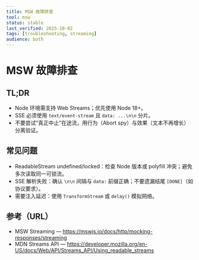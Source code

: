 ```yaml
---
title: MSW 故障排查
tool: msw
status: stable
last_verified: 2025-10-02
tags: [troubleshooting, streaming]
audience: both
---
```


# MSW 故障排查

## TL;DR
- Node 环境需支持 Web Streams；优先使用 Node 18+。
- SSE 必须使用 `text/event-stream` 且 `data: ...\n\n` 分片。
- 不要尝试“真正中止”在途流，用行为（Abort spy）与效果（文本不再增长）分离验证。

## 常见问题
- ReadableStream undefined/locked：检查 Node 版本或 polyfill 冲突；避免多次读取同一可锁流。
- SSE 解析失败：确认 `\n\n` 间隔与 `data:` 前缀正确；不要遗漏结尾 `[DONE]`（如协议要求）。
- 需要注入延迟：使用 `TransformStream` 或 `delay()` 模拟网络。

## 参考（URL）
- MSW Streaming — https://mswjs.io/docs/http/mocking-responses/streaming
- MDN Streams API — https://developer.mozilla.org/en-US/docs/Web/API/Streams_API/Using_readable_streams


